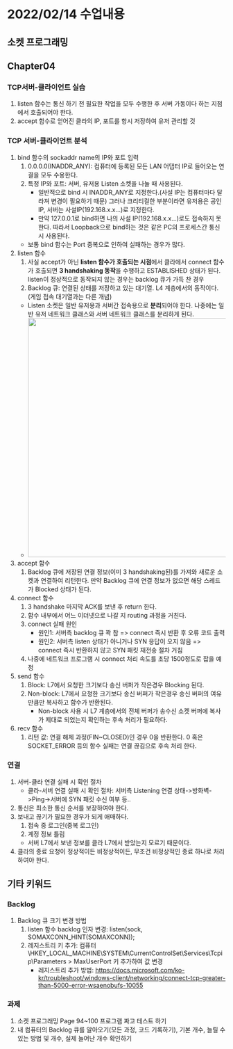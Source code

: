 # 2022/02/14 수업내용
## 소켓 프로그래밍
## Chapter04 
### TCP서버-클라이언트 실습
1. listen 함수는 통신 하기 전 필요한 작업을 모두 수행한 후 서버 가동이다 하는 지점에서 호출되어야 한다.
2. accept 함수로 얻어진 클라의 IP, 포트를 항시 저장하여 유저 관리할 것

### TCP 서버-클라이언트 분석
1. bind 함수의 sockaddr name의 IP와 포트 입력
    1) 0.0.0.0(INADDR_ANY): 컴퓨터에 등록된 모든 LAN 어댑터 IP로 들어오는 연결을 모두 수용한다.
    2) 특정 IP와 포트: 서버, 유저용 Listen 소켓을 나눌 때 사용된다.
        * 일반적으로 bind 시 INADDR_ANY로 지정한다.(사설 IP는 컴퓨터마다 달라져 변경이 필요하기 때문) 그러나 크리티컬한 부분이라면 유저용은 공인IP, 서버는 사설IP(192.168.x.x...)로 지정한다. 
        * 만약 127.0.0.1로 bind하면 나의 사설 IP(192.168.x.x...)로도 접속하지 못한다. 따라서 Loopback으로 bind하는 것은 같은 PC의 프로세스간 통신 시 사용된다.
    * 보통 bind 함수는 Port 중복으로 인하여 실패하는 경우가 많다.
2. listen 함수
    1) 사실 accept가 아닌 **listen 함수가 호출되는 시점**에서 클라에서 connect 함수가 호출되면 **3 handshaking 동작**을 수행하고 ESTABLISHED 상태가 된다. listen이 정상적으로 동작되지 않는 경우는 backlog 큐가 가득 찬 경우
    2) Backlog 큐: 연결된 상태를 저장하고 있는 대기열. L4 계층에서의 동작이다. (게임 접속 대기열과는 다른 개념)
    * Listen 소켓은 일반 유저용과 서버간 접속용으로 **분리**되어야 한다. 나중에는 일반 유저 네트워크 클래스와 서버 네트워크 클래스를 분리하게 된다.
    * <img width=550 src="https://user-images.githubusercontent.com/95362065/153834524-5da817dd-4209-4d4d-a5d4-db115d1ad7d4.png">
3. accept 함수
    1) Backlog 큐에 저장된 연결 정보(이미 3 handshaking된)를 가져와 새로운 소켓과 연결하여 리턴한다. 만약 Backlog 큐에 연결 정보가 없으면 해당 스레드가 Blocked 상태가 된다.
4. connect 함수
    1) 3 handshake 마지막 ACK를 보낸 후 return 한다.
    2) 함수 내부에서 어느 이더넷으로 나갈 지 routing 과정을 거친다.
    3) connect 실패 원인
        * 원인1: 서버측 backlog 큐 꽉 참 => connect 즉시 반환 후 오류 코드 출력
        * 원인2: 서버측 listen 상태가 아니거나 SYN 응답이 오지 않음 => connect 즉시 반환하지 않고 SYN 패킷 재전송 절차 거침
    4) 나중에 네트워크 프로그램 시 connect 처리 속도를 초당 1500정도로 잡을 예정
5. send 함수
    1) Block: L7에서 요청한 크기보다 송신 버퍼가 작은경우 Blocking 된다.
    2) Non-block: L7에서 요청한 크기보다 송신 버퍼가 작은경우 송신 버퍼의 여유만큼만 복사하고 함수가 반환된다.
        * Non-block 사용 시 L7 계층에서의 전체 버퍼가 송수신 소켓 버퍼에 복사가 제대로 되었는지 확인하는 후속 처리가 필요하다.
6. recv 함수
    1) 리턴 값: 연결 해제 과정(FIN~CLOSED)인 경우 0을 반환한다. 0 혹은 SOCKET_ERROR 등의 함수 실패는 연결 끊김으로 후속 처리 한다.

### 연결
1. 서버-클라 연결 실패 시 확인 절차
    * 클라-서버 연결 실패 시 확인 절차: 서버측 Listening 연결 상태->방화벽->Ping->서버에 SYN 패킷 수신 여부 등..
2. 통신은 최소한 통신 순서를 보장하여야 한다.
3. 보내고 끊기가 필요한 경우가 되게 애매하다.
    1) 접속 중 로그인(중복 로그인)
    2) 계정 정보 틀림
    * 서버 L7에서 보낸 정보를 클라 L7에서 받았는지 모르기 때문이다.
4. 클라의 종료 요청이 정상적이든 비정상적이든, 무조건 비정상적인 종료 하나로 처리하여야 한다.

## 기타 키워드
### Backlog
1. Backlog 큐 크기 변경 방법
    1) listen 함수 backlog 인자 변경: listen(sock, SOMAXCONN_HINT(SOMAXCONN));
    2) 레지스트리 키 추가: 컴퓨터\HKEY_LOCAL_MACHINE\SYSTEM\CurrentControlSet\Services\Tcpip\Parameters > MaxUserPort 키 추가하여 값 변경
        * 레지스트리 추가 방법: https://docs.microsoft.com/ko-kr/troubleshoot/windows-client/networking/connect-tcp-greater-than-5000-error-wsaenobufs-10055

### 과제
1. 소켓 프로그래밍 Page 94~100 프로그램 짜고 테스트 하기
2. 내 컴퓨터의 Backlog 큐를 알아오기(모든 과정, 코드 기록하기), 기본 개수, 늘릴 수 있는 방법 및 개수, 실제 늘어난 개수 확인하기

